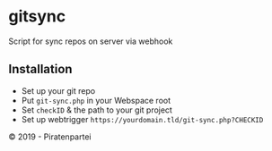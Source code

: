# gitsync
Script for sync repos on server via webhook

## Installation
- Set up your git repo
- Put `git-sync.php` in your Webspace root
- Set `checkID` & the path to your git project 
- Set up webtrigger `https://yourdomain.tld/git-sync.php?CHECKID`

&copy; 2019 - Piratenpartei